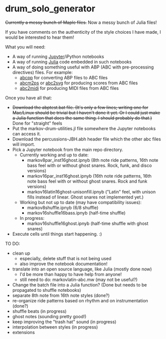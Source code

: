 # drum_solo_generator
 
~~Currently a messy bunch of Maple files.~~  Now a messy bunch of Julia files!

If you have comments on the authenticity of the style choices I have made, I would be interested to hear them!

What you will need:
* A way of running [Jupyter](https://jupyter.org/)/iPython notebooks
* A way of running [Julia](https://julialang.org/) code embedded in such notebooks
* A way of doing something useful with ABP (ABC with pre-processing directives) files.  For example:
     * [abcpp](http://abcplus.sourceforge.net/#abcpp) for converting ABP files to ABC files 
     * [abcm2ps](https://github.com/leesavide/abcm2ps/) or [abc2svg](https://github.com/leesavide/abcm2ps/) for producing scores from ABC files
     * [abc2midi](https://ifdo.ca/~seymour/runabc/top.html) for producing MIDI files from ABC files

Once you have all that:
* ~~Download the abptest.bat file.  (It's only a few lines; writing one for Mac/Linux should be trivial but I haven't done it yet.  Or I could just make a Julia function that does the same thing.  I should probably do that.)~~ Done for "straight" feels
* Put the markov-drum-utilities.jl file somewhere the Jupyter notebooks can access it.
* Download the percussions-JBH.abh header file which the other abc files will import.
* Pick a Jupyter notebook from the main repo directory.
    * Currently working and up to date: 
         * markov8par_inst16ghost.ipnyb (8th note ride patterns, 16th note bass feel with or without ghost snares.  Rock, funk, and disco versions)
         * markov16par_inst16ghost.ipnyb (16th note ride patterns, 16th note bass feel with or without ghost snares.  Rock and funk versions)
         * markov16latin16ghost-unisonfill.ipnyb ("Latin" feel, with unison fills instead of linear.  Ghost snares not implemented yet.)
    * Working but not up to date (may have compatibility issues):
        * markov8shuffle.ipnyb (6/8 shuffle)
        * markov16shuffle16bass.ipnyb (half-time shuffle)
    * In progress:    
        * markov16shuffle16ghost.ipnyb (half-time shuffle with ghost snares)
* Execute cells until things start happening.  :)

TO DO:  
* clean up
     * especially, delete stuff that is not being used
     * also improve the notebook documentation!
* translate into an open source language, like Julia  (mostly done now)
     * I'd be more than happy to have help from anyone!
     * still need to do:  markovlatin-abc.mw (may not be useful?)
* Change the batch file into a Julia function?  (Done but needs to be propagated to shuffle notebooks)
* separate 8th note from 16th note styles (done?)
* re-organize ride patterns based on rhythm and on instrumentation (done?)
* shuffle beats (in progress)
* ghost notes (sounding pretty good!)
* keep improving the "trash hat" sound (in progress)
* interpolation between styles (in progress)
* extensions
